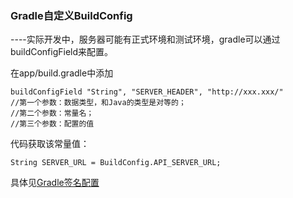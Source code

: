 ### Gradle自定义BuildConfig

----实际开发中，服务器可能有正式环境和测试环境，gradle可以通过buildConfigField来配置。

在app/build.gradle中添加
```
buildConfigField "String", "SERVER_HEADER", "http://xxx.xxx/"
//第一个参数：数据类型，和Java的类型是对等的；
//第二个参数：常量名；
//第三个参数：配置的值

```
代码获取该常量值：

```
String SERVER_URL = BuildConfig.API_SERVER_URL;
```

具体见[Gradle签名配置](https://github.com/zhaoqingyue/ZQYAndroidNotes/blob/master/Android%20Gradle/Gradle%E7%AD%BE%E5%90%8D%E9%85%8D%E7%BD%AE.md)